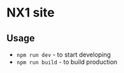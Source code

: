 # NX1 site

## Usage

- `npm run dev` - to start developing
- `npm run build` - to build production
